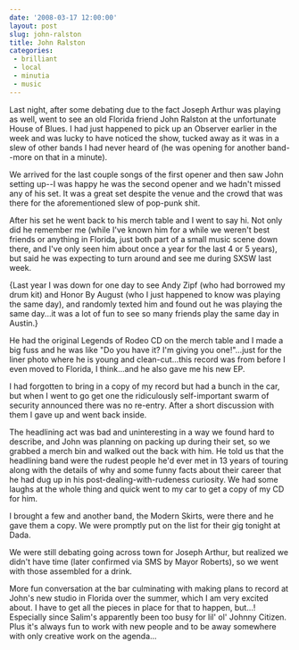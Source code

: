 ```yaml
---
date: '2008-03-17 12:00:00'
layout: post
slug: john-ralston
title: John Ralston
categories:
 - brilliant
 - local
 - minutia
 - music
---
```


Last night, after some debating due to the fact Joseph Arthur was playing as well, went to see an old Florida friend John Ralston at the unfortunate House of Blues. I had just happened to pick up an Observer earlier in the week and was lucky to have noticed the show, tucked away as it was in a slew of other bands I had never heard of (he was opening for another band--more on that in a minute).

We arrived for the last couple songs of the first opener and then saw John setting up--I was happy he was the second opener and we hadn't missed any of his set. It was a great set despite the venue and the crowd that was there for the aforementioned slew of pop-punk shit.

After his set he went back to his merch table and I went to say hi. Not only did he remember me (while I've known him for a while we weren't best friends or anything in Florida, just both part of a small music scene down there, and I've only seen him about once a year for the last 4 or 5 years), but said he was expecting to turn around and see me during SXSW last week.

{Last year I was down for one day to see Andy Zipf (who had borrowed my drum kit) and Honor By August (who I just happened to know was playing the same day), and randomly texted him and found out he was playing the same day...it was a lot of fun to see so many friends play the same day in Austin.}

He had the original Legends of Rodeo CD on the merch table and I made a big fuss and he was like "Do you have it? I'm giving you one!"...just for the liner photo where he is young and clean-cut...this record was from before I even moved to Florida, I think...and he also gave me his new EP.

I had forgotten to bring in a copy of my record but had a bunch in the car, but when I went to go get one the ridiculously self-important swarm of security announced there was no re-entry. After a short discussion with them I gave up and went back inside.

The headlining act was bad and uninteresting in a way we found hard to describe, and John was planning on packing up during their set, so we grabbed a merch bin and walked out the back with him. He told us that the headlining band were the rudest people he'd ever met in 13 years of touring along with the details of why and some funny facts about their career that he had dug up in his post-dealing-with-rudeness curiosity. We had some laughs at the whole thing and quick went to my car to get a copy of my CD for him.

I brought a few and another band, the Modern Skirts, were there and he gave them a copy. We were promptly put on the list for their gig tonight at Dada.

We were still debating going across town for Joseph Arthur, but realized we didn't have time (later confirmed via SMS by Mayor Roberts), so we went with those assembled for a drink.

More fun conversation at the bar culminating with making plans to record at John's new studio in Florida over the summer, which I am very excited about. I have to get all the pieces in place for that to happen, but...! Especially since Salim's apparently been too busy for lil' ol' Johnny Citizen. Plus it's always fun to work with new people and to be away somewhere with only creative work on the agenda...

